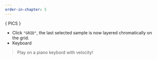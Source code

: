 ```yaml
---
order-in-chapter: 5
---
```


{ PICS }

- Click `"GRID"`, the last selected sample is now layered chromatically on the grid.
- Keyboard
  
> Play on a piano keybord with velocity!
